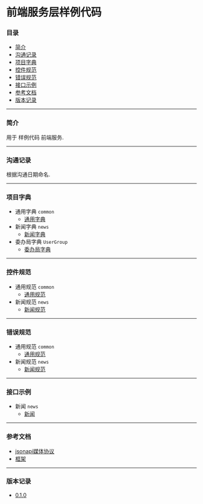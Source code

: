 # 前端服务层样例代码

### 目录

* [简介](#abstract)
* [沟通记录](#communicationRecord)
* [项目字典](#dictionary)
* [控件规范](#widgetRule)
* [错误规范](#errorRule)
* [接口示例](#api)
* [参考文档](#tutor)
* [版本记录](#version)

---

### <a name="abstract">简介</a>

用于 样例代码 前端服务.

---

### <a name="communicationRecord">沟通记录</a>

根据沟通日期命名.

---

### <a name="dictionary">项目字典</a>

* 通用字典 `common`
	* [通用字典](./Docs/Dictionary/common.md "通用字典")
* 新闻字典 `news`
	* [新闻字典](./Docs/Dictionary/news.md "新闻字典")
* 委办局字典 `UserGroup`
	* [委办局字典](./Docs/Dictionary/UserGroup.md "委办局字典")
	
---

### <a name="widgetRule">控件规范</a>

* 通用规范 `common`
	* [通用规范](./Docs/WidgetRule/common.md "通用规范")
* 新闻规范 `news`
	* [新闻规范](./Docs/WidgetRule/news.md "新闻规范")
	
---

### <a name="errorRule">错误规范</a>

* 通用规范 `common`
	* [通用规范](./Docs/ErrorRule/common.md "通用规范")
* 新闻规范 `news`
	* [新闻规范](./Docs/ErrorRule/news.md "新闻规范")
	
---

### <a name="api">接口示例</a>

* 新闻 `news`
	* [新闻](./Docs/Api/newsApi.md "新闻")

---

### <a name="tutor">参考文档</a>

* [jsonapi媒体协议](http://jsonapi.org/ "jsonapi")
* [框架](https://github.com/chloroplast1983/marmot) 

---

### <a name="version">版本记录</a>

* [0.1.0](./Docs/Version/0.1.0.md "0.1.0")